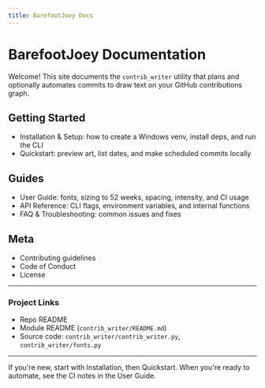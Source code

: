 ```yaml
---
title: BarefootJoey Docs
---
```


# BarefootJoey Documentation

Welcome! This site documents the `contrib_writer` utility that plans and optionally automates commits to draw text on your GitHub contributions graph.

## Getting Started

- Installation & Setup: how to create a Windows venv, install deps, and run the CLI
- Quickstart: preview art, list dates, and make scheduled commits locally

## Guides

- User Guide: fonts, sizing to 52 weeks, spacing, intensity, and CI usage
- API Reference: CLI flags, environment variables, and internal functions
- FAQ & Troubleshooting: common issues and fixes

## Meta

- Contributing guidelines
- Code of Conduct
- License

---

### Project Links

- Repo README
- Module README (`contrib_writer/README.md`)
- Source code: `contrib_writer/contrib_writer.py`, `contrib_writer/fonts.py`

---

If you're new, start with Installation, then Quickstart. When you're ready to automate, see the CI notes in the User Guide.

